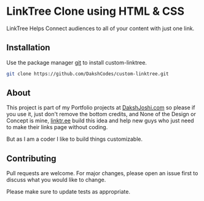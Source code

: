 # LinkTree Clone using HTML & CSS

LinkTree Helps Connect audiences to all of your content with just one link.

## Installation

Use the package manager [git](https://git-scm.com/) to install custom-linktree.

```bash
git clone https://github.com/DakshCodes/custom-linktree.git
```
## About
This project is part of my Portfolio projects at [DakshJoshi.com](https://dakshjoshi.com) so please if you use it, just don't remove the bottom credits, and None of the Design or Concept is mine, [linktr.ee](https://linktr.ee/) build this idea and help new guys who just need to make their links page without coding.

But as I am a coder I like to build things customizable.

## Contributing
Pull requests are welcome. For major changes, please open an issue first to discuss what you would like to change.

Please make sure to update tests as appropriate.
